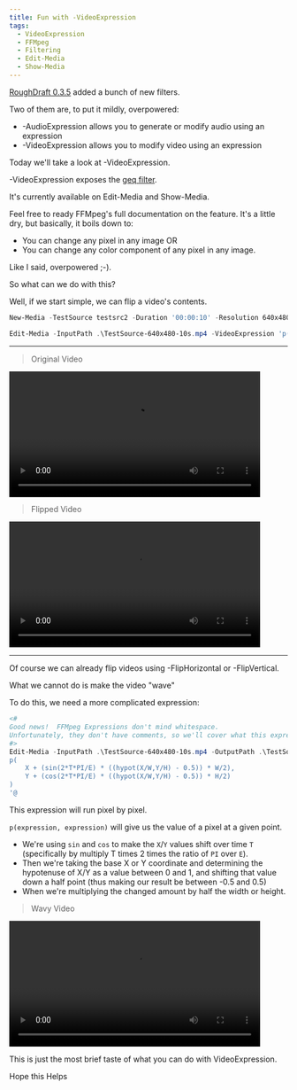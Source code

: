 ```yaml
---
title: Fun with -VideoExpression
tags:
  - VideoExpression
  - FFMpeg
  - Filtering
  - Edit-Media
  - Show-Media
---
```


[RoughDraft 0.3.5](https://github.com/StartAutomating/RoughDraft/releases/tag/v0.3.5) added a bunch of new filters.

Two of them are, to put it mildly, overpowered:

* -AudioExpression allows you to generate or modify audio using an expression
* -VideoExpression allows you to modify video using an expression

Today we'll take a look at -VideoExpression.

-VideoExpression exposes the [geq filter](https://ffmpeg.org/ffmpeg-filters.html#geq).

It's currently available on Edit-Media and Show-Media.

Feel free to ready FFMpeg's full documentation on the feature.  It's a little dry, but basically, it boils down to:

* You can change any pixel in any image OR
* You can change any color component of any pixel in any image.

Like I said, overpowered ;-).

So what can we do with this?

Well, if we start simple, we can flip a video's contents.

~~~PowerShell
New-Media -TestSource testsrc2 -Duration '00:00:10' -Resolution 640x480 -OutputPath .\TestSource-640x480-10s.mp4 

Edit-Media -InputPath .\TestSource-640x480-10s.mp4 -VideoExpression 'p(W-X,Y)' -OutputPath .\TestSource-640x480-10s-Flipped.mp4
~~~

---

> Original Video

<video style='width:90%;margin-left:auto;margin-right:auto' controls="controls">
    <source src="TestSource-640x480-10s.mp4" type="video/mp4">
</video>

> Flipped Video

<video style='width:90%;margin-left:auto;margin-right:auto' controls="controls">
    <source src="TestSource-640x480-10s-Flipped.mp4" type="video/mp4">
</video>

---

Of course we can already flip videos using -FlipHorizontal or -FlipVertical.

What we cannot do is make the video "wave"

To do this, we need a more complicated expression:


~~~PowerShell
<#
Good news!  FFMpeg Expressions don't mind whitespace.
Unfortunately, they don't have comments, so we'll cover what this expression is doing below:
#>
Edit-Media -InputPath .\TestSource-640x480-10s.mp4 -OutputPath .\TestSource-640x480-10s-Wavy.mp4 -VideoExpression @'
p(
    X + (sin(2*T*PI/E) * ((hypot(X/W,Y/H) - 0.5)) * W/2),
    Y + (cos(2*T*PI/E) * ((hypot(X/W,Y/H) - 0.5)) * H/2)
)
'@
~~~

This expression will run pixel by pixel.

`p(expression, expression)` will give us the value of a pixel at a given point.

* We're using `sin` and `cos` to make the `X`/`Y` values shift over time `T` (specifically by multiply T times 2 times the ratio of `PI` over `E`).
* Then we're taking the base X or Y coordinate and determining the hypotenuse of X/Y as a value between 0 and 1, and shifting that value down a half point (thus making our result be between -0.5 and 0.5)
* When we're multiplying the changed amount by half the width or height.

> Wavy Video

<video style='width:90%;margin-left:auto;margin-right:auto' controls="controls">
    <source src="TestSource-640x480-10s-Wavy.mp4" type="video/mp4">
</video>

This is just the most brief taste of what you can do with VideoExpression.

Hope this Helps